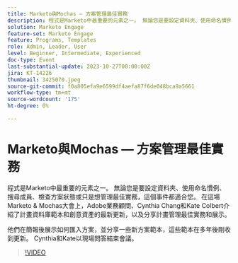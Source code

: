 ```yaml
---
title: Marketo與Mochas — 方案管理最佳實務
description: 程式是Marketo中最重要的元素之一。 無論您是要設定資料夾、使用命名慣例、搜尋成員、檢查方案狀態，還是只對管理最佳實務感興趣。  計畫庫範本和創意資產的最新更新，以及分享計畫管理最佳實務和展示。
solution: Marketo Engage
feature-set: Marketo Engage
feature: Programs, Templates
role: Admin, Leader, User
level: Beginner, Intermediate, Experienced
doc-type: Event
last-substantial-update: 2023-10-27T00:00:00Z
jira: KT-14226
thumbnail: 3425070.jpeg
source-git-commit: f0a805efa9e6599df4aefa87f6de048bca9a5661
workflow-type: tm+mt
source-wordcount: '175'
ht-degree: 0%

---
```



# Marketo與Mochas — 方案管理最佳實務

程式是Marketo中最重要的元素之一。 無論您是要設定資料夾、使用命名慣例、搜尋成員、檢查方案狀態或只是想管理最佳實務，這個事件都適合您。 在這場Marketo &amp; Mochas大會上，Adobe業務顧問、Cynthia Chang和Kate Colbert介紹了計畫資料庫範本和創意資產的最新更新，以及分享計畫管理最佳實務和展示。

他們在簡報後展示如何匯入方案，並分享一些新方案範本，這些範本在多年後剛收到更新。 Cynthia和Kate以現場問答結束會議。

>[!VIDEO](https://video.tv.adobe.com/v/3425070/?learn=on)
